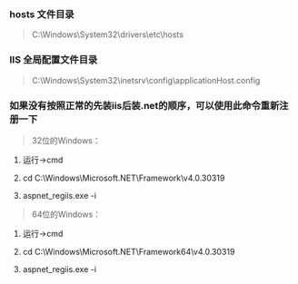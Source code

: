 
### hosts 文件目录
> C:\Windows\System32\drivers\etc\hosts

### IIS 全局配置文件目录

> C:\Windows\System32\inetsrv\config\applicationHost.config

### 如果没有按照正常的先装iis后装.net的顺序，可以使用此命令重新注册一下
> 32位的Windows：

1. 运行->cmd 

2. cd  C:\Windows\Microsoft.NET\Framework\v4.0.30319

3. aspnet_regiis.exe -i

> 64位的Windows：
1. 运行->cmd 

2. cd  C:\Windows\Microsoft.NET\Framework64\v4.0.30319

3. aspnet_regiis.exe -i